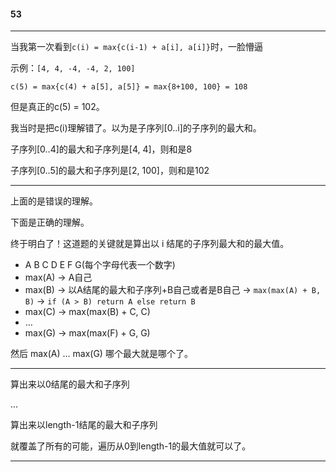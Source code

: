 #### 53

-----------------------------------

当我第一次看到```c(i) = max{c(i-1) + a[i], a[i]}```时，一脸懵逼

示例：```[4, 4, -4, -4, 2, 100]```

```c(5) = max{c(4) + a[5], a[5]} = max{8+100, 100} = 108```

但是真正的c(5) = 102。

我当时是把c(i)理解错了。以为是子序列[0..i]的子序列的最大和。

子序列[0..4]的最大和子序列是[4, 4]，则和是8

子序列[0..5]的最大和子序列是[2, 100]，则和是102

-----------------------------------
上面的是错误的理解。


下面是正确的理解。

终于明白了！这道题的关键就是算出以 i 结尾的子序列最大和的最大值。

 - A B C D E F G(每个字母代表一个数字)
 - max(A) -> A自己
 - max(B) -> 以A结尾的最大和子序列+B自己或者是B自己 -> ```max(max(A) + B, B)``` -> ```if (A > B) return A else return B```
 - max(C) -> max(max(B) + C, C)
 - …
 - max(G) -> max(max(F) + G, G)

然后 max(A) … max(G) 哪个最大就是哪个了。

-----------------------------------
算出来以0结尾的最大和子序列

...

算出来以length-1结尾的最大和子序列

就覆盖了所有的可能，遍历从0到length-1的最大值就可以了。

-----------------------------------
